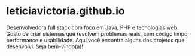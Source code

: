 # leticiavictoria.github.io
Desenvolvedora full stack com foco em Java, PHP e tecnologias web. Gosto de criar sistemas que resolvem problemas reais, com código limpo, performance e usabilidade. Aqui você encontra alguns dos projetos que desenvolvi. Seja bem-vindo(a)!
